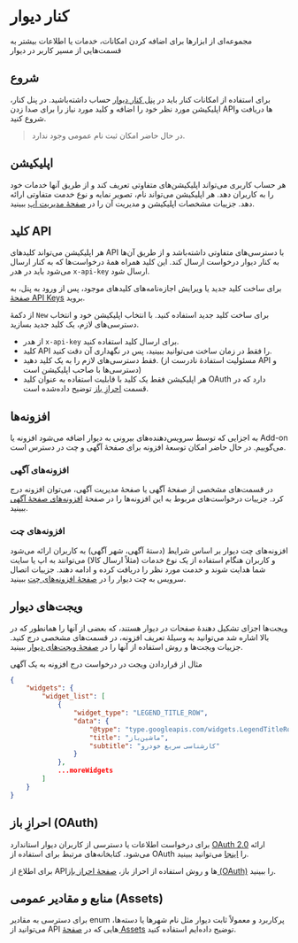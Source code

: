 # کنار دیوار

مجموعه‌ای از ابزارها برای اضافه کردن امکانات، خدمات یا اطلاعات بیشتر به قسمت‌هایی از مسیر کاربر در دیوار
## شروع
برای استفاده از امکانات کنار باید در [پنل کنار دیوار](https://kenar.divar.ir/admin) حساب داشته‌باشید. 
در پنل کنار، اپلیکیشن مورد نظر خود را اضافه و کلید مورد نیاز را برای صدا زدن APIها دریافت و شروع کنید.
> در حال حاضر امکان ثبت نام عمومی وجود ندارد.

## اپلیکیشن
هر حساب کاربری می‌تواند اپلیکیشن‌های متفاوتی تعریف کند و از طریق آنها خدمات خود را به کاربران دهد. هر اپلیکیشن می‌تواند نام، تصویر نمایه و نوع خدمت متفاوتی ارائه دهد. 
جزییات مشخصات اپلیکیشن و مدیریت آن را در [صفحهٔ مدیریت اپ](panel) ببینید.

## کلید API
هر اپلیکیشن می‌تواند کلید‌های API با دسترسی‌های متفاوتی داشته‌باشد و از طریق آن‌ها به کنار دیوار درخواست ارسال کند.
این کلید همراه همهٔ درخواست‌ها که به کنار ارسال می‌شود باید در هدر `x-api-key` ارسال شود. 

برای ساخت کلید جدید یا ویرایش اجازه‌نامه‌های کلیدهای موجود، پس از ورود به پنل، به [صفحهٔ API Keys](https://kenar.divar.ir/admin/info/apikeys) بروید.

از دکمهٔ `New` برای  ساخت کلید جدید استفاده کنید. با انتخاب اپلیکیشن خود و انتخاب دسترسی‌های لازم، یک کلید جدید بسازید. 
* از هدر `x-api-key` برای ارسال کلید استفاده کنید.
* کلید API را فقط در زمان ساخت می‌توانید ببینید، پس در نگهداری آن دقت کنید.
* فقط دسترسی‌های لازم را به یک کلید دهید. (مسئولیت استفادهٔ نادرست از API و دسترسی‌ها با صاحب اپلیکیشن است)
* هر اپلیکیشن فقط یک کلید با قابلیت استفاده به عنوان کلید OAuth دارد که در قسمت [احرازِ باز](#احرازِ-باز-oauth) توضیح داده‌شده است.

## افزونه‌ها
به اجزایی که توسط سرویس‌دهنده‌های بیرونی به دیوار اضافه می‌شود افزونه یا Add-on می‌گوییم. در حال حاضر امکان توسعهٔ افزونه برای صفحهٔ آگهی و چت در دسترس است.
### افزونه‌های آگهی
در قسمت‌های مشخصی از صفحهٔ آگهی یا صفحهٔ مدیریت آگهی، می‌توان افزونه درج کرد. جزییات درخواست‌های مربوط به این افزونه‌ها را در صفحهٔ [افزونه‌های صفحهٔ آگهی](addons) ببینید.
### افزونه‌های چت 
افزونه‌های چت دیوار بر اساس شرایط (دستهٔ آگهی، شهر آگهی) به کاربران ارائه می‌شود و کاربران هنگام استفاده از یک نوع خدمات (مثلاً ارسال کالا) می‌توانند به اپ یا سایت شما هدایت شوند و خدمت مورد نظر را دریافت کرده و ادامه دهند.
جزییات اتصال سرویس به چت دیوار را در [صفحهٔ افزونه‌های چت](chat) ببینید.
## ویجت‌های دیوار
ویجت‌ها اجزای تشکیل دهندهٔ صفحات در دیوار هستند، که بعضی از آنها را همانطور که در بالا اشاره شد می‌توانید به وسیلهٔ تعریف افزونه، در قسمت‌های مشخصی درج کنید. جزییات ویجت‌ها و روش استفاده از آنها را در [صفحهٔ ویجت‌های دیوار](widgets) ببینید.

مثال از قراردادن ویجت در درخواست درج افزونه به یک آگهی
```JSON
{
    "widgets": {
        "widget_list": [
            {
                "widget_type": "LEGEND_TITLE_ROW",
                "data": {
                    "@type": "type.googleapis.com/widgets.LegendTitleRowData",
                    "title": "ماشین‌باز",
                    "subtitle": "کارشناسی سریع خودرو"
                }
            },
            ...moreWidgets
        ]
    }
}
```

## احرازِ باز (OAuth)
برای درخواست اطلاعات یا دسترسی از کاربران دیوار استاندارد [OAuth 2.0](https://oauth.net/2/) ارائه می‌شود. کتابخانه‌های مرتبط برای استفاده از OAuth را [اینجا](https://oauth.net/code/) می‌توانید ببینید.

برای اطلاع از APIها و روش استفاده از احراز باز، [صفحهٔ احراز باز (OAuth)](oauth) را ببینید.
## منابع و مقادیر عمومی (Assets)
برای دسترسی به مقادیر enum پرکاربرد و معمولاً ثابت دیوار مثل نام شهرها یا دسته‌ها، می‌توانید از API هایی که در [صفحهٔ Assets](assets) توضیح داده‌ایم استفاده کنید.